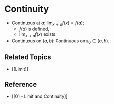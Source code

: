 # Continuity

- Continuous at $a$: $\lim_{x\to a} f(x)=f(a)$;
	- $f(a)$ is defined,
	- $\lim_{x\to a} f(x)$ exists.
- Continuous on $\left(a,b\right)$: Continuous on $x_0\in\left(a,b\right)$.

## Related Topics

- [[Limit]]

## Reference

- [[01 - Limit and Continuity]]
